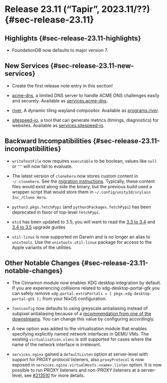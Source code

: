 # Release 23.11 (“Tapir”, 2023.11/??) {#sec-release-23.11}

## Highlights {#sec-release-23.11-highlights}

- FoundationDB now defaults to major version 7.

## New Services {#sec-release-23.11-new-services}

- Create the first release note entry in this section!

- [acme-dns](https://github.com/joohoi/acme-dns), a limited DNS server to handle ACME DNS challenges easily and securely. Available as [services.acme-dns](#opt-services.acme-dns.enable).

<!-- To avoid merge conflicts, consider adding your item at an arbitrary place in the list instead. -->

- [river](https://github.com/riverwm/river), A dynamic tiling wayland compositor. Available as [programs.river](#opt-programs.river.enable).

- [sitespeed-io](https://sitespeed.io), a tool that can generate metrics (timings, diagnostics) for websites. Available as [services.sitespeed-io](#opt-services.sitespeed-io.enable).

## Backward Incompatibilities {#sec-release-23.11-incompatibilities}

- `writeTextFile` now requires `executable` to be boolean, values like `null` or `""` will now fail to evaluate.

- The latest version of `clonehero` now stores custom content in `~/.clonehero`. See the [migration instructions](https://clonehero.net/2022/11/29/v23-to-v1-migration-instructions.html). Typically, these content files would exist along side the binary, but the previous build used a wrapper script that would store them in `~/.config/unity3d/srylain Inc_/Clone Hero`.

- `python3.pkgs.fetchPypi` (and `python3Packages.fetchPypi`) has been deprecated in favor of top-level `fetchPypi`.

- `etcd` has been updated to 3.5, you will want to read the [3.3 to 3.4](https://etcd.io/docs/v3.5/upgrades/upgrade_3_4/) and [3.4 to 3.5](https://etcd.io/docs/v3.5/upgrades/upgrade_3_5/) upgrade guides

- `util-linux` is now supported on Darwin and is no longer an alias to `unixtools`. Use the `unixtools.util-linux` package for access to the Apple variants of the utilities.

## Other Notable Changes {#sec-release-23.11-notable-changes}

- The Cinnamon module now enables XDG desktop integration by default. If you are experiencing collisions related to xdg-desktop-portal-gtk you can safely remove `xdg.portal.extraPortals = [ pkgs.xdg-desktop-portal-gtk ];` from your NixOS configuration.

- `fontconfig` now defaults to using greyscale antialiasing instead of subpixel antialiasing because of a [recommendation from one of the downstreams](https://gitlab.freedesktop.org/fontconfig/fontconfig/-/issues/337). You can change this value by configuring [](#opt-fonts.fontconfig.subpixel.rgba) accordingly.

- A new option was added to the virtualisation module that enables specifying explicitly named network interfaces in QEMU VMs. The existing `virtualisation.vlans` is still supported for cases where the name of the network interface is irrelevant.

- `services.nginx` gained a `defaultListen` option at server-level with support for PROXY protocol listeners, also `proxyProtocol` is now exposed in `services.nginx.virtualHosts.<name>.listen` option. It is now possible to run PROXY listeners and non-PROXY listeners at a server-level, see [#213510](https://github.com/NixOS/nixpkgs/pull/213510/) for more details.
